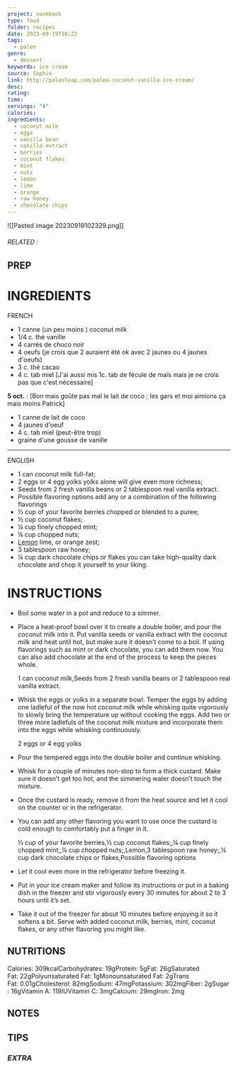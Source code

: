 ```yaml
---
project: cookbook
type: food
folder: recipes
date: 2023-09-19T10:22
tags:
  - paleo
genre:
  - dessert
keywords: ice cream
source: Sophie
link: http://paleoleap.com/paleo-coconut-vanilla-ice-cream/
desc: 
rating: 
time: 
servings: "4"
calories: 
ingredients:
  - coconut milk
  - eggs
  - vanilla bean
  - vanilla extract
  - berries
  - coconut flakes
  - mint
  - nuts
  - lemon
  - lime
  - orange
  - raw honey
  - chocolate chips
---
```


![[Pasted image 20230919102329.png]]
###### *RELATED* : 


## PREP


# INGREDIENTS


FRENCH

- 1 canne (un peu moins ) coconut milk
- 1/4 c. thé vanille
- 4 carrés de choco noir
- 4 oeufs (je crois que 2 auraient été ok avec 2 jaunes ou 4 jaunes d'oeufs)
- 3 c. thé cacao
- 4 c. tab miel
[J'ai aussi mis 1c. tab de fécule de maïs mais je ne crois pas que c'est nécessaire]

**5 oct.** : [Bon mais goûte pas mal le lait de coco ; les gars et moi aimions ça mais moins Patrick]
  
- 1 canne de lait de coco
- 4 jaunes d'oeuf
- 4 c. tab miel (peut-être trop)
- graine d'une gousse de vanille

---

ENGLISH

- 1 can coconut milk full-fat;
- 2 eggs or 4 egg yolks yolks alone will give even more richness;
- Seeds from 2 fresh vanilla beans or 2 tablespoon real vanilla extract.
- Possible flavoring options add any or a combination of the following flavorings
- ½ cup of your favorite berries chopped or blended to a puree;
- ½ cup coconut flakes;
- ¼ cup finely chopped mint;
- ¼ cup chopped nuts;
- [Lemon](https://www.target.com/p/lemon-each/-/A-15013629?aflt=plt#lnk=sametab) lime, or orange zest;
- 3 tablespoon raw honey;
- ¼ cup dark chocolate chips or flakes you can take high-quality dark chocolate and chop it yourself to your liking.



# INSTRUCTIONS

- Boil some water in a pot and reduce to a simmer.
    
- Place a heat-proof bowl over it to create a double boiler, and pour the coconut milk into it. Put vanilla seeds or vanilla extract with the coconut milk and heat until hot, but make sure it doesn’t come to a boil. If using flavorings such as mint or dark chocolate, you can add them now. You can also add chocolate at the end of the process to keep the pieces whole.
    
    1 can coconut milk,Seeds from 2 fresh vanilla beans or 2 tablespoon real vanilla extract.
    
- Whisk the eggs or yolks in a separate bowl. Temper the eggs by adding one ladleful of the now hot coconut milk while whisking quite vigorously to slowly bring the temperature up without cooking the eggs. Add two or three more ladlefuls of the coconut milk mixture and incorporate them into the eggs while whisking continuously.
    
    2 eggs or 4 egg yolks
    
- Pour the tempered eggs into the double boiler and continue whisking.
    
- Whisk for a couple of minutes non-stop to form a thick custard. Make sure it doesn’t get too hot, and the simmering water doesn’t touch the mixture.
    
- Once the custard is ready, remove it from the heat source and let it cool on the counter or in the refrigerator.
    
- You can add any other flavoring you want to use once the custard is cold enough to comfortably put a finger in it.
    
    ½ cup of your favorite berries,½ cup coconut flakes;,¼ cup finely chopped mint;,¼ cup chopped nuts;,Lemon,3 tablespoon raw honey;,¼ cup dark chocolate chips or flakes,Possible flavoring options
    
- Let it cool even more in the refrigerator before freezing it.
    
- Put in your ice cream maker and follow its instructions or put in a baking dish in the freezer and stir vigorously every 30 minutes for about 2 to 3 hours until it’s set.
    
- Take it out of the freezer for about 10 minutes before enjoying it so it softens a bit. Serve with added coconut milk, berries, mint, coconut flakes, or any other flavoring you might like.


## NUTRITIONS

Calories: 309kcalCarbohydrates: 19gProtein: 5gFat: 26gSaturated Fat: 22gPolyunsaturated Fat: 1gMonounsaturated Fat: 2gTrans Fat: 0.01gCholesterol: 82mgSodium: 47mgPotassium: 302mgFiber: 2gSugar: 16gVitamin A: 119IUVitamin C: 3mgCalcium: 29mgIron: 2mg


## NOTES



## TIPS



### *EXTRA*



